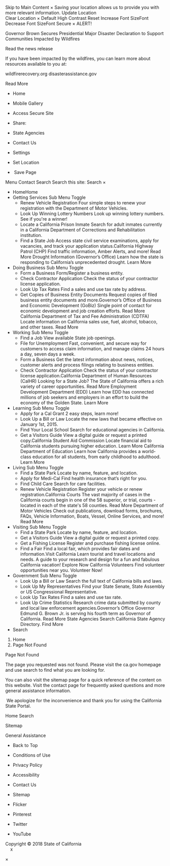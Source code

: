 Skip to Main Content × Saving your location allows us to provide you with more relevant information. Update Location  
Clear Location × Default High Contrast Reset Increase Font SizeFont Decrease Font SizeFont Secure × ALERT!

Governor Brown Secures Presidential Major Disaster Declaration to Support Communities Impacted by Wildfires

Read the news release

If you have been impacted by the wildfires, you can learn more about resources available to you at:

wildfirerecovery.org disasterassistance.gov

Read More

*   Home
*   Mobile Gallery
*   Access Secure Site
*   Share:

*   State Agencies
*   Contact Us
*   Settings
*   Set Location
*    Save Page

Menu Contact Search Search this site: Search ×

*   HomeHome
*   Getting Services Sub Menu Toggle
    *   Renew Vehicle Registration Four simple steps to renew your registration with the Department of Motor Vehicles.
    *   Look Up Winning Lottery Numbers Look up winning lottery numbers. See if you're a winner!
    *   Locate a California Prison Inmate Search for adult inmates currently in a California Department of Corrections and Rehabilitation institution.
    *   Find a State Job Access state civil service examinations, apply for vacancies, and track your application status.California Highway Patrol (CHP) Find traffic information, Amber Alerts, and more! Read More Drought Information (Governor’s Office) Learn how the state is responding to California’s unprecedented drought. Learn More
*   Doing Business Sub Menu Toggle
    *   Form a Business Form/Register a business entity.
    *   Check Contractor Application Check the status of your contractor license application.
    *   Look Up Tax Rates Find a sales and use tax rate by address.
    *   Get Copies of Business Entity Documents Request copies of filed business entity documents and more.Governor’s Office of Business and Economic Development (GoBiz) Single point of contact for economic development and job creation efforts. Read More California Department of Tax and Fee Administration (CDTFA)  Locate information on California sales use, fuel, alcohol, tobacco, and other taxes. Read More
*   Working Sub Menu Toggle
    *   Find a Job View available State job openings.
    *   File for Unemployment Fast, convenient, and secure way for customers to access claim information, and manage claims 24 hours a day, seven days a week.
    *   Form a Business Get the latest information about news, notices, customer alerts and process filings relating to business entities.
    *   Check Contractor Application Check the status of your contractor license application.California Department of Human Resources (CalHR) Looking for a State Job? The State of California offers a rich variety of career opportunities. Read More Employment Development Department (EDD) Learn how EDD has connected millions of job seekers and employers in an effort to build the economy of the Golden State. Learn More
*   Learning Sub Menu Toggle
    *   Apply for a Cal Grant 2 easy steps, learn more!
    *   Look Up a Bill or Law Locate the new laws that became effective on January 1st, 2015.
    *   Find Your Local School Search for educational agencies in California.
    *   Get a Visitors Guide View a digital guide or request a printed copy.California Student Aid Commission Locate financial aid to California students pursuing higher education. Learn More California Department of Education Learn how California provides a world-class education for all students, from early childhood to adulthood. Learn More
*   Living Sub Menu Toggle
    *   Find a State Park Locate by name, feature, and location.
    *   Apply for Medi-Cal Find health insurance that’s right for you.
    *   Find Child Care Search for care facilities.
    *   Renew Vehicle Registration Register your vehicle or renew registration.California Courts The vast majority of cases in the California courts begin in one of the 58 superior, or trial, courts - located in each of the state's 58 counties. Read More Department of Motor Vehicles Check out publications, download forms, brochures, FAQs, Vehicle Information, Boats, Vessel, Online Services, and more! Read More
*   Visiting Sub Menu Toggle
    *   Find a State Park Locate by name, feature, and location.
    *   Get a Visitors Guide View a digital guide or request a printed copy.
    *   Get a Fishing License Register and purchase fishing license online.
    *   Find a Fair Find a local fair, which provides fair dates and information.Visit California Learn tourist and travel locations and needs. A guide to your research and design for a fun and fabulous California vacation! Explore Now California Volunteers Find volunteer opportunities near you. Volunteer Now!
*   Government Sub Menu Toggle
    *   Look Up a Bill or Law Search the full text of California bills and laws.
    *   Look Up My Representatives Find your State Senate, State Assembly or US Congressional Representative.
    *   Look Up Tax Rates Find a sales and use tax rate.
    *   Look Up Crime Statistics Research crime data submitted by county and local law enforcement agencies.Governor’s Office Governor Edmund G. Brown Jr. is serving his fourth term as Governor of California. Read More State Agencies Search California State Agency Directory. Find More
*   Search

1.  Home
2.  Page Not Found

Page Not Found

The page you requested was not found. Please visit the ca.gov homepage and use search to find what you are looking for.

You can also visit the sitemap page for a quick reference of the content on this website. Visit the contact page for frequently asked questions and more general assistance information.

 We apologize for the inconvenience and thank you for using the California State Portal. 

Home Search 

Sitemap 

General Assistance   

*   Back to Top
*   Conditions of Use
*   Privacy Policy
*   Accessibility
*   Contact Us
*   Sitemap

*   Flicker
*   Pinterest
*   Twitter
*   YouTube

Copyright © 2018 State of California  
    x

  
×
